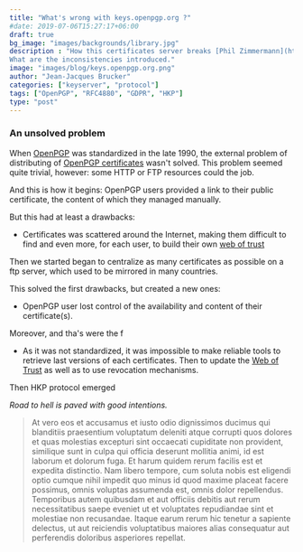 ```yaml
---
title: "What's wrong with keys.openpgp.org ?"
#date: 2019-07-06T15:27:17+06:00
draft: true
bg_image: "images/backgrounds/library.jpg"
description : "How this certificates server breaks [Phil Zimmermann](https://en.wikipedia.org/wiki/Phil_Zimmermann)'s vision.\
What are the inconsistencies introduced."
image: "images/blog/keys.openpgp.org.png"
author: "Jean-Jacques Brucker"
categories: ["keyserver", "protocol"]
tags: ["OpenPGP", "RFC4880", "GDPR", "HKP"]
type: "post"
---
```



### An unsolved problem

When [OpenPGP](https://tools.ietf.org/html/rfc4880) was standardized in the late 1990, the external problem of distributing of [OpenPGP certificates](https://dept-info.labri.fr/~guermouc/SR/SR/cours/cours4.pdf) wasn't solved.
This problem seemed quite trivial, however: some HTTP or FTP resources could the job.

And this is how it begins: OpenPGP users provided a link to their public certificate, the content of which they managed manually.

But this had at least a drawbacks:

* Certificates was scattered around the Internet, making them difficult to
  find and even more, for each user, to build their own [web of trust]()

Then we started began to centralize as many certificates as possible on a ftp server, which
used to be mirrored in many countries.

This solved the first drawbacks, but created a new ones:

* OpenPGP user lost control of the availability and content of their certificate(s).

Moreover, and tha's were the f

* As it was not standardized, it was impossible to make reliable tools to retrieve last
  versions of each certificates. Then to update the [Web of Trust]() as well as
  to use revocation mechanisms.


Then HKP protocol emerged

*Road to hell is paved with good intentions.*

> At vero eos et accusamus et iusto odio dignissimos ducimus qui blanditiis praesentium voluptatum deleniti atque corrupti quos dolores et quas molestias excepturi sint occaecati cupiditate non provident, similique sunt in culpa qui officia deserunt mollitia animi, id est laborum et dolorum fuga. Et harum quidem rerum facilis est et expedita distinctio. Nam libero tempore, cum soluta nobis est eligendi optio cumque nihil impedit quo minus id quod maxime placeat facere possimus, omnis voluptas assumenda est, omnis dolor repellendus. Temporibus autem quibusdam et aut officiis debitis aut rerum necessitatibus saepe eveniet ut et voluptates repudiandae sint et molestiae non recusandae. Itaque earum rerum hic tenetur a sapiente delectus, ut aut reiciendis voluptatibus maiores alias consequatur aut perferendis doloribus asperiores repellat.
